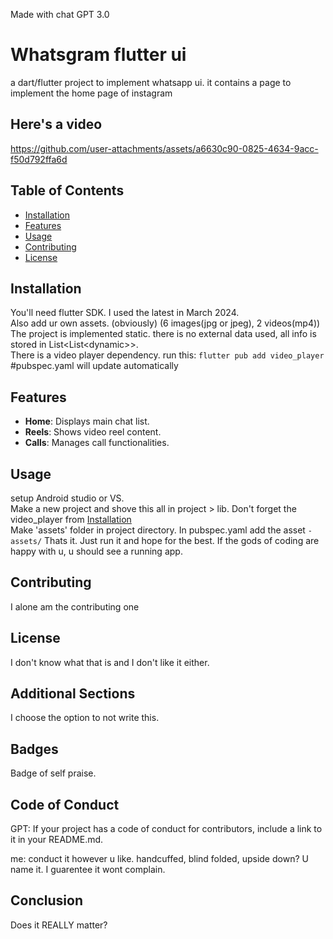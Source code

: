 Made with chat GPT 3.0

# Whatsgram flutter ui

a dart/flutter project to implement whatsapp ui. it contains a page to implement the home page of instagram

## Here's a video
https://github.com/user-attachments/assets/a6630c90-0825-4634-9acc-f50d792ffa6d


## Table of Contents

- [Installation](#installation)
- [Features](#features)
- [Usage](#usage)
- [Contributing](#contributing)
- [License](#license)

## Installation

You'll need flutter SDK. I used the latest in March 2024.  
Also add ur own assets. (obviously) (6 images(jpg or jpeg), 2 videos(mp4))  
The project is implemented static. there is no external data used, all info is stored in List<List\<dynamic>>.  
There is a video player dependency. run this:
  ```flutter pub add video_player```
  #pubspec.yaml will update automatically

## Features
- **Home**: Displays main chat list.
- **Reels**: Shows video reel content.
- **Calls**: Manages call functionalities.

## Usage

setup Android studio or VS.  
Make a new project and shove this all in project > lib.  Don't forget the video_player from [Installation](#installation)  
Make 'assets' folder in project directory.  In pubspec.yaml add the asset 
  ```- assets/```
Thats it. Just run it and hope for the best. If the gods of coding are happy with u, u should see a running app.


## Contributing

I alone am the contributing one

## License

I don't know what that is and I don't like it either.

## Additional Sections

I choose the option to not write this.

## Badges

Badge of self praise.

## Code of Conduct

GPT: If your project has a code of conduct for contributors, include a link to it in your README.md.

me: conduct it however u like. handcuffed, blind folded, upside down? U name it. I guarentee it wont complain.

## Conclusion

Does it REALLY matter?
